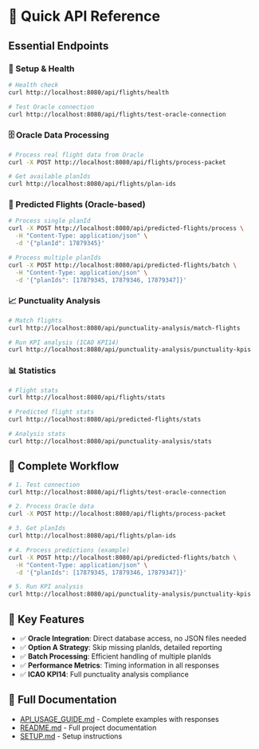 # 🚀 Quick API Reference

## Essential Endpoints

### 🔧 Setup & Health
```bash
# Health check
curl http://localhost:8080/api/flights/health

# Test Oracle connection
curl http://localhost:8080/api/flights/test-oracle-connection
```

### 🗄️ Oracle Data Processing
```bash
# Process real flight data from Oracle
curl -X POST http://localhost:8080/api/flights/process-packet

# Get available planIds
curl http://localhost:8080/api/flights/plan-ids
```

### 🎯 Predicted Flights (Oracle-based)
```bash
# Process single planId
curl -X POST http://localhost:8080/api/predicted-flights/process \
  -H "Content-Type: application/json" \
  -d '{"planId": 17879345}'

# Process multiple planIds
curl -X POST http://localhost:8080/api/predicted-flights/batch \
  -H "Content-Type: application/json" \
  -d '{"planIds": [17879345, 17879346, 17879347]}'
```

### 📈 Punctuality Analysis
```bash
# Match flights
curl http://localhost:8080/api/punctuality-analysis/match-flights

# Run KPI analysis (ICAO KPI14)
curl http://localhost:8080/api/punctuality-analysis/punctuality-kpis
```

### 📊 Statistics
```bash
# Flight stats
curl http://localhost:8080/api/flights/stats

# Predicted flight stats  
curl http://localhost:8080/api/predicted-flights/stats

# Analysis stats
curl http://localhost:8080/api/punctuality-analysis/stats
```

## 🔄 Complete Workflow

```bash
# 1. Test connection
curl http://localhost:8080/api/flights/test-oracle-connection

# 2. Process Oracle data
curl -X POST http://localhost:8080/api/flights/process-packet

# 3. Get planIds
curl http://localhost:8080/api/flights/plan-ids

# 4. Process predictions (example)
curl -X POST http://localhost:8080/api/predicted-flights/batch \
  -H "Content-Type: application/json" \
  -d '{"planIds": [17879345, 17879346, 17879347]}'

# 5. Run KPI analysis
curl http://localhost:8080/api/punctuality-analysis/punctuality-kpis
```

## 📝 Key Features

- ✅ **Oracle Integration**: Direct database access, no JSON files needed
- ✅ **Option A Strategy**: Skip missing planIds, detailed reporting
- ✅ **Batch Processing**: Efficient handling of multiple planIds
- ✅ **Performance Metrics**: Timing information in all responses
- ✅ **ICAO KPI14**: Full punctuality analysis compliance

## 📖 Full Documentation

- [API_USAGE_GUIDE.md](API_USAGE_GUIDE.md) - Complete examples with responses
- [README.md](README.md) - Full project documentation
- [SETUP.md](SETUP.md) - Setup instructions
